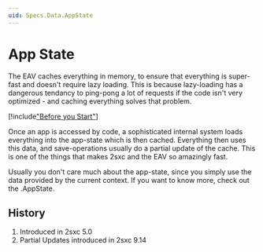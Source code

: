```yaml
---
uid: Specs.Data.AppState
---
```

# App State

The EAV caches everything in memory, to ensure that everything is super-fast and doesn't require lazy loading. This is because lazy-loading has a dangerous tendancy to ping-pong a lot of requests if the code isn't very optimized - and caching everything solves that problem. 

[!include["Before you Start"](../../shared/before-you-start-idynamicentity.md)]

Once an app is accessed by code, a sophisticated internal system loads everything into the app-state which is then cached. Everything then uses this data, and save-operations usually do a partial update of the cache. This is one of the things that makes 2sxc and the EAV so amazingly fast. 

Usually you don't care much about the app-state, since you simply use the data provided by the current context. If you want to know more, check out the [](xref:ToSic.Eav.Apps).AppState.

## History

1. Introduced in 2sxc 5.0
1. Partial Updates introduced in 2sxc 9.14
